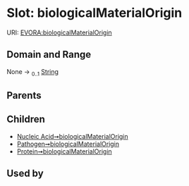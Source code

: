 
# Slot: biologicalMaterialOrigin



URI: [EVORA:biologicalMaterialOrigin](https://evora-project.eu/biologicalMaterialOrigin)


## Domain and Range

None &#8594;  <sub>0..1</sub> [String](types/String.md)

## Parents


## Children

 *  [Nucleic Acid➞biologicalMaterialOrigin](Nucleic_Acid_biologicalMaterialOrigin.md)
 *  [Pathogen➞biologicalMaterialOrigin](Pathogen_biologicalMaterialOrigin.md)
 *  [Protein➞biologicalMaterialOrigin](Protein_biologicalMaterialOrigin.md)

## Used by

